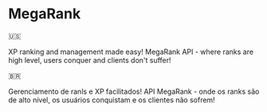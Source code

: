# MegaRank
🇺🇸

XP ranking and management made easy! MegaRank API - where ranks are high level, users conquer and clients don't suffer!

🇧🇷

Gerenciamento de ranls e XP facilitados! API MegaRank - onde os ranks são de alto nível, os usuários conquistam e os clientes não sofrem!
